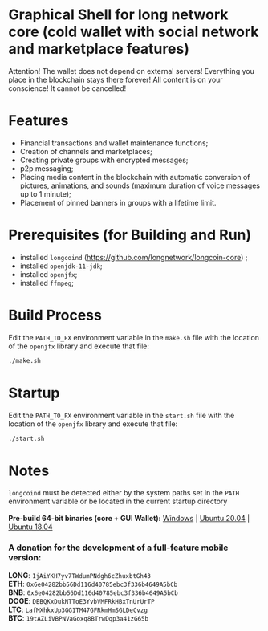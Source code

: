 # Graphical Shell for long network core (cold wallet with social network and marketplace features)

Attention! The wallet does not depend on external servers! Everything you place in the blockchain stays there forever! 
All content is on your conscience! It cannot be cancelled!


# Features

* Financial transactions and wallet maintenance functions;
* Creation of channels and marketplaces;
* Creating private groups with encrypted messages;
* p2p messaging;
* Placing media content in the blockchain with automatic conversion of pictures, animations, and sounds 
  (maximum duration of voice messages up to 1 minute);
* Placement of pinned banners in groups with a lifetime limit.


# Prerequisites (for Building and Run)

- installed `longcoind` (https://github.com/longnetwork/longcoin-core) ;
- installed `openjdk-11-jdk`;
- installed `openjfx`;
- installed `ffmpeg`;

Build Process
===========================================================================================================================================

Edit the `PATH_TO_FX` environment variable in the `make.sh` file with the location of the `openjfx` library and execute that file:
```bash
./make.sh
```

Startup
===========================================================================================================================================

Edit the `PATH_TO_FX` environment variable in the `start.sh` file with the location of the `openjfx` library and execute that file:
```bash
./start.sh
```

Notes
===========================================================================================================================================

`longcoind` must be detected either by the system paths set in the `PATH` environment variable or be located in the current startup directory    
<br/>
**Pre-build 64-bit binaries (core + GUI Wallet):**
[Windows](https://drive.google.com/uc?export=download&id=1Bsqhq0uy_BiYEVVpy8Jpu9G37kc4E_ub) | 
[Ubuntu 20.04](https://drive.google.com/uc?export=download&id=1xFQTR9JNHZdRIYrH_nXXza2Raw8VCHBu) | 
[Ubuntu 18.04](https://drive.google.com/uc?export=download&id=1uXKX6JYScQOLe9D6o9TLSAfk4Xqln7JP)


### A donation for the development of a full-feature mobile version:
**LONG**: `1jAiYKH7yv7TWdumPNdgh6cZhuxbtGh43`  
**ETH**: `0x6e04282bb56Dd116d40785ebc3f336b4649A5bCb`  
**BNB**: `0x6e04282bb56Dd116d40785ebc3f336b4649A5bCb`  
**DOGE**: `DEBQKxDukNTToE3YvbVMFRkHBxTnUrUrTP`  
**LTC**: `LafMXhkxUp3GG1TM47GFRkmHmSGLDeCvzg`  
**BTC**: `19tAZLiVBPNVaGoxq8BTrwDqp3a41zG65b`  

